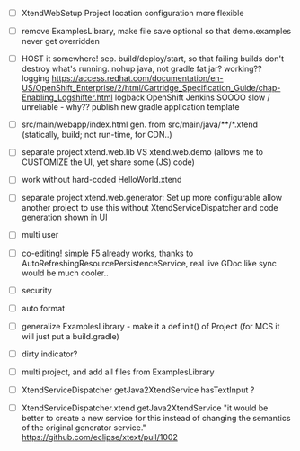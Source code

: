 
- [ ] XtendWebSetup Project location configuration more flexible
- [ ] remove ExamplesLibrary, make file save optional so that demo.examples never get overridden


- [ ] HOST it somewhere!
        sep. build/deploy/start, so that failing builds don't destroy what's running.
            nohup java, not gradle
            fat jar? 
        working??
        logging
            https://access.redhat.com/documentation/en-US/OpenShift_Enterprise/2/html/Cartridge_Specification_Guide/chap-Enabling_Logshifter.html
            logback
        OpenShift Jenkins SOOOO slow / unreliable - why??
        publish new gradle application template

- [ ] src/main/webapp/index.html gen. from src/main/java/**/*.xtend (statically, build; not run-time, for CDN..)
- [ ] separate project xtend.web.lib VS xtend.web.demo (allows me to CUSTOMIZE the UI, yet share some (JS) code) 
- [ ] work without hard-coded HelloWorld.xtend

- [ ] separate project xtend.web.generator: Set up more configurable allow another project to use this without XtendServiceDispatcher and code generation shown in UI

- [ ] multi user

- [ ] co-editing! simple F5 already works, thanks to AutoRefreshingResourcePersistenceService, real live GDoc like sync would be much cooler..

- [ ] security

- [ ] auto format



- [ ] generalize ExamplesLibrary - make it a def init() of Project (for MCS it will just put a build.gradle)
 
- [ ] dirty indicator?

- [ ] multi project, and add all files from ExamplesLibrary

- [ ] XtendServiceDispatcher getJava2XtendService hasTextInput ?

- [ ] XtendServiceDispatcher.xtend getJava2XtendService "it would be better to create a new service for this instead of changing the semantics of the original generator service."
        https://github.com/eclipse/xtext/pull/1002
